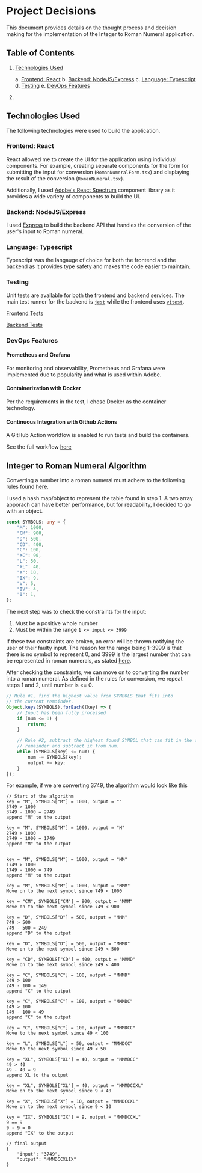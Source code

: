# Project Decisions
This document provides details on the thought process and decision making for the implementation
of the Integer to Roman Numeral application.

## Table of Contents
1. [Technologies Used](#technologies-used)
	
	a. [Frontend: React](#frontend-react)
	b. [Backend: NodeJS/Express](#backend-nodejsexpress)
	c. [Language: Typescript](#language-typescript)
	d. [Testing](#testing)
	e. [DevOps Features](#devops-features)

2.  

## Technologies Used
The following technologies were used to build the application.

### Frontend: React
React allowed me to create the UI for the application using individual components. 
For example, creating separate components for the form for submitting
the input for conversion (`RomanNumeralForm.tsx`) and displaying the result of 
the conversion (`RomanNumeral.tsx`).

Additionally, I used [Adobe's React Spectrum](https://react-spectrum.adobe.com/react-spectrum/index.html)
component library as it provides a wide variety of components to build the UI.

### Backend: NodeJS/Express
I used [Express](https://expressjs.com/) to build the backend API that handles the conversion
of the user's input to Roman numeral.

### Language: Typescript
Typescript was the langauge of choice for both the frontend and the backend as it provides
type safety and makes the code easier to maintain.

### Testing
Unit tests are available for both the frontend and backend services. The main test
runner for the backend is [`jest`](https://jestjs.io/) while the frontend uses
[`vitest`](https://vitest.dev/).

[Frontend Tests](https://github.com/ChristianLapinig/integer-to-roman-numeral/tree/main/frontend/src/tests)

[Backend Tests](https://github.com/ChristianLapinig/integer-to-roman-numeral/tree/main/backend/src/tests)

### DevOps Features

#### Prometheus and Grafana
For monitoring and observability, Prometheus and Grafana were implemented due to popularity
and what is used within Adobe.

#### Containerization with Docker
Per the requirements in the test, I chose Docker as the container technology.

#### Continuous Integration with Github Actions
A GitHub Action workflow is enabled to run tests and build the containers.

See the full workflow [here](https://github.com/ChristianLapinig/integer-to-roman-numeral/blob/main/.github/workflows/main.yml)

## Integer to Roman Numeral Algorithm
Converting a number into a roman numeral must adhere to the following rules 
found [here](https://www.rapidtables.com/convert/number/how-number-to-roman-numerals.html).

I used a hash map/object to represent the table found in step 1. A two array apporach 
can have better performance, but for readability, I decided to go with an object.
```typescript
const SYMBOLS: any = {
	"M": 1000,
	"CM": 900,
	"D": 500,
	"CD": 400,
	"C": 100,
	"XC": 90,
	"L": 50,
	"XL": 40,
	"X": 10,
	"IX": 9,
	"V": 5,
	"IV": 4,
	"I": 1,
};
``` 

The next step was to check the constraints for the input:

1. Must be a positive whole number
2. Must be within the range `1 <= input <= 3999`

If these two constraints are broken, an error will be thrown notifying the user of
their faulty input. The reason for the range being 1-3999 is that there is no symbol to
represent 0, and 3999 is the largest number that can be represented in roman numerals,
as stated [here](https://en.wikipedia.org/wiki/Roman_numerals).

After checking the constraints, we can move on to converting the number into a roman numeral.
As defined in the rules for conversion, we repeat steps 1 and 2, until number is <= 0.

```typescript
// Rule #1, find the highest value from SYMBOLS that fits into
// the current remainder.
Object.keys(SYMBOLS).forEach((key) => {
	// Input has been fully processed
	if (num <= 0) {
		return;
	}

	// Rule #2, subtract the highest found SYMBOL that can fit in the current
	// remainder and subtract it from num.
	while (SYMBOLS[key] <= num) {
		num -= SYMBOLS[key]; 
		output += key;
	}
});
```

For example, if we are converting 3749, the algorithm would look like this
```
// Start of the algorithm
key = "M", SYMBOLS["M"] = 1000, output = ""
3749 > 1000
3749 - 1000 = 2749 
append "M" to the output

key = "M", SYMBOLS["M"] = 1000, output = "M"
2749 > 1000
2749 - 1000 = 1749
append "M" to the output


key = "M", SYMBOLS["M"] = 1000, output = "MM"
1749 > 1000
1749 - 1000 = 749
append "M" to the output

key = "M", SYMBOLS["M"] = 1000, output = "MMM"
Move on to the next symbol since 749 < 1000

key = "CM", SYMBOLS["CM"] = 900, output = "MMM"
Move on to the next symbol since 749 < 900

key = "D", SYMBOLS["D"] = 500, output = "MMM"
749 > 500
749 - 500 = 249
append "D" to the output

key = "D", SYMBOLS["D"] = 500, output = "MMMD"
Move on to the next symbol since 249 < 500

key = "CD", SYMBOLS["CD"] = 400, output = "MMMD"
Move on to the next symbol since 249 < 400

key = "C", SYMBOLS["C"] = 100, output = "MMMD"
249 > 100
249 - 100 = 149
append "C" to the output

key = "C", SYMBOLS["C"] = 100, output = "MMMDC"
149 > 100
149 - 100 = 49
append "C" to the output

key = "C", SYMBOLS["C"] = 100, output = "MMMDCC"
Move to the next symbol since 49 < 100

key = "L", SYMBOLS["L"] = 50, output = "MMMDCC"
Move to the next symbol since 49 < 50

key = "XL", SYMBOLS["XL"] = 40, output = "MMMDCC"
49 > 40
49 - 40 = 9
append XL to the output

key = "XL", SYMBOLS["XL"] = 40, output = "MMMDCCXL"
Move on to the next symbol since 9 < 40

key = "X", SYMBOLS["X"] = 10, output = "MMMDCCXL"
Move on to the next symbol since 9 < 10

key = "IX", SYMBOLS["IX"] = 9, output = "MMMDCCXL"
9 == 9
9 - 9 = 0
append "IX" to the output

// final output
{
	"input": "3749",
	"output": "MMMDCCXLIX"
}
```


